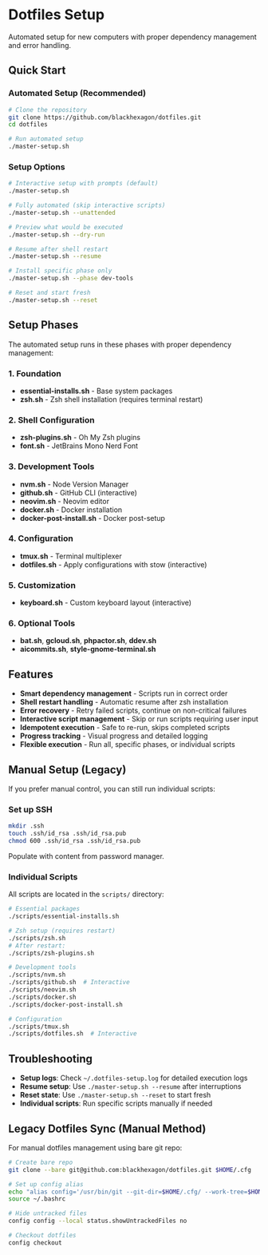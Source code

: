# Dotfiles Setup

Automated setup for new computers with proper dependency management and error handling.

## Quick Start

### Automated Setup (Recommended)

```bash
# Clone the repository
git clone https://github.com/blackhexagon/dotfiles.git
cd dotfiles

# Run automated setup
./master-setup.sh
```

### Setup Options

```bash
# Interactive setup with prompts (default)
./master-setup.sh

# Fully automated (skip interactive scripts)
./master-setup.sh --unattended

# Preview what would be executed
./master-setup.sh --dry-run

# Resume after shell restart
./master-setup.sh --resume

# Install specific phase only
./master-setup.sh --phase dev-tools

# Reset and start fresh
./master-setup.sh --reset
```

## Setup Phases

The automated setup runs in these phases with proper dependency management:

### 1. Foundation
- **essential-installs.sh** - Base system packages
- **zsh.sh** - Zsh shell installation (requires terminal restart)

### 2. Shell Configuration  
- **zsh-plugins.sh** - Oh My Zsh plugins
- **font.sh** - JetBrains Mono Nerd Font

### 3. Development Tools
- **nvm.sh** - Node Version Manager
- **github.sh** - GitHub CLI (interactive)
- **neovim.sh** - Neovim editor
- **docker.sh** - Docker installation
- **docker-post-install.sh** - Docker post-setup

### 4. Configuration
- **tmux.sh** - Terminal multiplexer
- **dotfiles.sh** - Apply configurations with stow (interactive)

### 5. Customization
- **keyboard.sh** - Custom keyboard layout (interactive)

### 6. Optional Tools
- **bat.sh**, **gcloud.sh**, **phpactor.sh**, **ddev.sh**
- **aicommits.sh**, **style-gnome-terminal.sh**

## Features

- **Smart dependency management** - Scripts run in correct order
- **Shell restart handling** - Automatic resume after zsh installation
- **Error recovery** - Retry failed scripts, continue on non-critical failures
- **Interactive script management** - Skip or run scripts requiring user input
- **Idempotent execution** - Safe to re-run, skips completed scripts
- **Progress tracking** - Visual progress and detailed logging
- **Flexible execution** - Run all, specific phases, or individual scripts

## Manual Setup (Legacy)

If you prefer manual control, you can still run individual scripts:

### Set up SSH

```bash
mkdir .ssh
touch .ssh/id_rsa .ssh/id_rsa.pub
chmod 600 .ssh/id_rsa .ssh/id_rsa.pub
```

Populate with content from password manager.

### Individual Scripts

All scripts are located in the `scripts/` directory:

```bash
# Essential packages
./scripts/essential-installs.sh

# Zsh setup (requires restart)
./scripts/zsh.sh
# After restart:
./scripts/zsh-plugins.sh

# Development tools
./scripts/nvm.sh
./scripts/github.sh  # Interactive
./scripts/neovim.sh
./scripts/docker.sh
./scripts/docker-post-install.sh

# Configuration
./scripts/tmux.sh
./scripts/dotfiles.sh  # Interactive
```

## Troubleshooting

- **Setup logs**: Check `~/.dotfiles-setup.log` for detailed execution logs
- **Resume setup**: Use `./master-setup.sh --resume` after interruptions  
- **Reset state**: Use `./master-setup.sh --reset` to start fresh
- **Individual scripts**: Run specific scripts manually if needed

## Legacy Dotfiles Sync (Manual Method)

For manual dotfiles management using bare git repo:

```bash
# Create bare repo
git clone --bare git@github.com:blackhexagon/dotfiles.git $HOME/.cfg

# Set up config alias
echo "alias config='/usr/bin/git --git-dir=$HOME/.cfg/ --work-tree=$HOME'" >> ~/.bashrc
source ~/.bashrc

# Hide untracked files
config config --local status.showUntrackedFiles no

# Checkout dotfiles
config checkout
```
